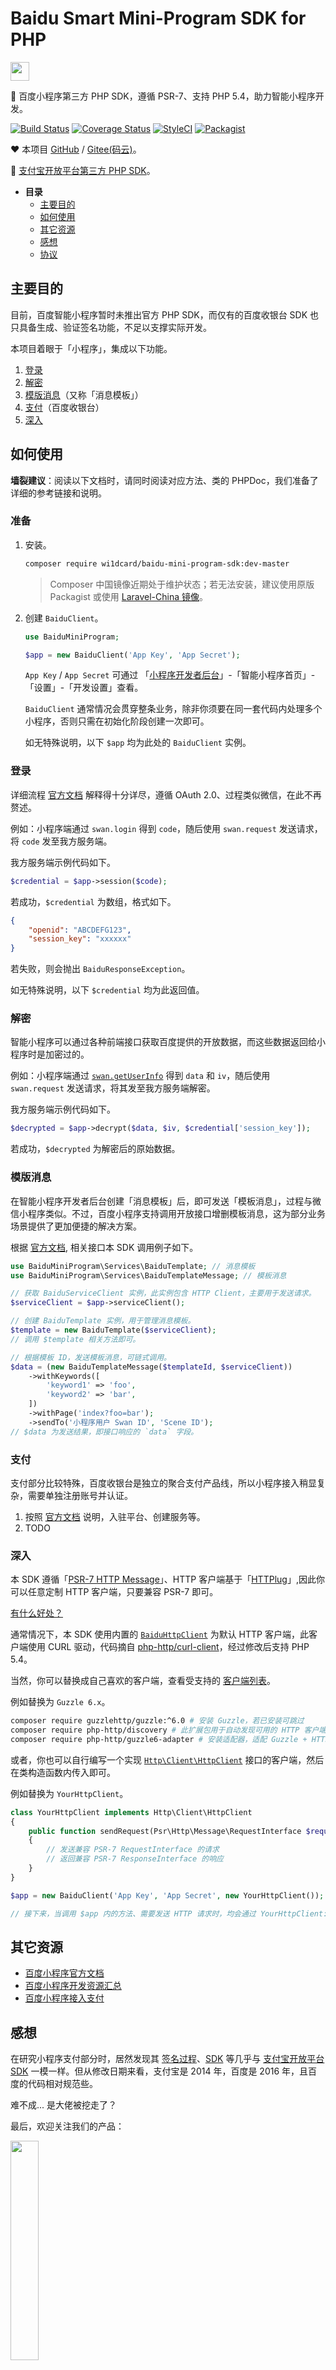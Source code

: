Baidu Smart Mini-Program SDK for PHP
==========

<img src="https://smartprogram.baidu.com/docs/img/logo.png" height="30px">

🐾 百度小程序第三方 PHP SDK，遵循 PSR-7、支持 PHP 5.4，助力智能小程序开发。

[![Build Status](https://travis-ci.org/wi1dcard/baidu-mini-program-sdk.svg?branch=master)](https://travis-ci.org/wi1dcard/baidu-mini-program-sdk)
[![Coverage Status](https://coveralls.io/repos/github/wi1dcard/baidu-mini-program-sdk/badge.svg)](https://coveralls.io/github/wi1dcard/baidu-mini-program-sdk)
[![StyleCI](https://github.styleci.io/repos/151553953/shield?branch=master)](https://github.styleci.io/repos/151553953)
[![Packagist](https://img.shields.io/packagist/v/wi1dcard/baidu-mini-program-sdk.svg)](https://packagist.org/packages/wi1dcard/baidu-mini-program-sdk)

❤️ 本项目 [GitHub](https://github.com/wi1dcard/baidu-mini-program-sdk-php) / [Gitee(码云)](https://gitee.com/wi1dcard/baidu-mini-program-sdk-php)。

🎉 [支付宝开放平台第三方 PHP SDK](https://github.com/wi1dcard/alipay-sdk-php)。

* **目录**
    * [主要目的](#主要目的)
    * [如何使用](#如何使用)
    * [其它资源](#其它资源)
    * [感想](#感想)
    * [协议](#协议)

## 主要目的

目前，百度智能小程序暂时未推出官方 PHP SDK，而仅有的百度收银台 SDK 也只具备生成、验证签名功能，不足以支撑实际开发。

本项目着眼于「小程序」，集成以下功能。

1. [登录](#登录)
2. [解密](#解密)
3. [模版消息](#模版消息)（又称「消息模板」）
4. [支付](#支付)（百度收银台）
5. [深入](#深入)

## 如何使用

**墙裂建议**：阅读以下文档时，请同时阅读对应方法、类的 PHPDoc，我们准备了详细的参考链接和说明。

### 准备

1. 安装。

    ```bash
    composer require wi1dcard/baidu-mini-program-sdk:dev-master
    ```

    > Composer 中国镜像近期处于维护状态；若无法安装，建议使用原版 Packagist 或使用 [Laravel-China 镜像](https://wi1dcard.cn/documents/packagist-mirror-in-china/)。

2. 创建 `BaiduClient`。

    ```php
    use BaiduMiniProgram;

    $app = new BaiduClient('App Key', 'App Secret');
    ```

    `App Key` / `App Secret` 可通过 「[小程序开发者后台](https://smartprogram.baidu.com/mappconsole/main/login)」-「智能小程序首页」-「设置」-「开发设置」查看。

    `BaiduClient` 通常情况会贯穿整条业务，除非你须要在同一套代码内处理多个小程序，否则只需在初始化阶段创建一次即可。

    如无特殊说明，以下 `$app` 均为此处的 `BaiduClient` 实例。

### 登录

详细流程 [官方文档](https://smartprogram.baidu.com/docs/develop/api/open_log/) 解释得十分详尽，遵循 OAuth 2.0、过程类似微信，在此不再赘述。

例如：小程序端通过 `swan.login` 得到 `code`，随后使用 `swan.request` 发送请求，将 `code` 发至我方服务端。

我方服务端示例代码如下。

```php
$credential = $app->session($code);
```

若成功，`$credential` 为数组，格式如下。

```json
{
    "openid": "ABCDEFG123",
    "session_key": "xxxxxx"
}
```

若失败，则会抛出 `BaiduResponseException`。

如无特殊说明，以下 `$credential` 均为此返回值。

### 解密

智能小程序可以通过各种前端接口获取百度提供的开放数据，而这些数据返回给小程序时是加密过的。

例如：小程序端通过 [`swan.getUserInfo`](http://smartprogram.baidu.com/docs/develop/api/open_userinfo/#getUserInfo/) 得到 `data` 和 `iv`，随后使用 `swan.request` 发送请求，将其发至我方服务端解密。

我方服务端示例代码如下。

```php
$decrypted = $app->decrypt($data, $iv, $credential['session_key']);
```

若成功，`$decrypted` 为解密后的原始数据。

### 模版消息

在智能小程序开发者后台创建「消息模板」后，即可发送「模板消息」，过程与微信小程序类似。不过，百度小程序支持调用开放接口增删模板消息，这为部分业务场景提供了更加便捷的解决方案。

根据 [官方文档](https://smartprogram.baidu.com/docs/develop/api/open_infomation/), 相关接口本 SDK 调用例子如下。

```php
use BaiduMiniProgram\Services\BaiduTemplate; // 消息模板
use BaiduMiniProgram\Services\BaiduTemplateMessage; // 模板消息

// 获取 BaiduServiceClient 实例，此实例包含 HTTP Client，主要用于发送请求。
$serviceClient = $app->serviceClient();

// 创建 BaiduTemplate 实例，用于管理消息模板。
$template = new BaiduTemplate($serviceClient);
// 调用 $template 相关方法即可。

// 根据模板 ID，发送模板消息，可链式调用。
$data = (new BaiduTemplateMessage($templateId, $serviceClient))
    ->withKeywords([
        'keyword1' => 'foo',
        'keyword2' => 'bar',
    ])
    ->withPage('index?foo=bar');
    ->sendTo('小程序用户 Swan ID', 'Scene ID');
// $data 为发送结果，即接口响应的 `data` 字段。
```

### 支付

支付部分比较特殊，百度收银台是独立的聚合支付产品线，所以小程序接入稍显复杂，需要单独注册账号并认证。

1. 按照 [官方文档](https://dianshang.baidu.com/platform/doclist/index.html#!/doc/nuomiplus_1_guide/mini_program_cashier/access_process.md) 说明，入驻平台、创建服务等。
2. TODO

### 深入

本 SDK 遵循「[PSR-7 HTTP Message](https://github.com/php-fig/fig-standards/blob/master/accepted/PSR-7-http-message.md)」、HTTP 客户端基于「[HTTPlug](https://github.com/php-http/httplug)」,因此你可以任意定制 HTTP 客户端，只要兼容 PSR-7 即可。

[有什么好处？](https://wi1dcard.cn/documents/psr7-and-httplug/)

通常情况下，本 SDK 使用内置的 [`BaiduHttpClient`](src/Client/BaiduHttpClient.php) 为默认 HTTP 客户端，此客户端使用 CURL 驱动，代码摘自 [php-http/curl-client](https://github.com/php-http/curl-client/blob/master/src/Client.php)，经过修改后支持 PHP 5.4。

当然，你可以替换成自己喜欢的客户端，查看受支持的 [客户端列表](https://packagist.org/providers/php-http/client-implementation)。

例如替换为 `Guzzle 6.x`。

```bash
composer require guzzlehttp/guzzle:^6.0 # 安装 Guzzle，若已安装可跳过
composer require php-http/discovery # 此扩展包用于自动发现可用的 HTTP 客户端
composer require php-http/guzzle6-adapter # 安装适配器，适配 Guzzle + HTTPlug
```

或者，你也可以自行编写一个实现 [`Http\Client\HttpClient`](https://github.com/php-http/httplug/blob/master/src/HttpClient.php) 接口的客户端，然后在类构造函数内传入即可。

例如替换为 `YourHttpClient`。

```php
class YourHttpClient implements Http\Client\HttpClient
{
    public function sendRequest(Psr\Http\Message\RequestInterface $request) : Psr\Http\Message\ResponseInterface
    {
        // 发送兼容 PSR-7 RequestInterface 的请求
        // 返回兼容 PSR-7 ResponseInterface 的响应
    }
}

$app = new BaiduClient('App Key', 'App Secret', new YourHttpClient());

// 接下来，当调用 $app 内的方法、需要发送 HTTP 请求时，均会通过 YourHttpClient::sendRequest。
```

## 其它资源

- [百度小程序官方文档](https://smartprogram.baidu.com/docs/develop/tutorial/codedir/)
- [百度小程序开发资源汇总](https://github.com/quickappdev/awesome-smartapp)
- [百度小程序接入支付](https://dianshang.baidu.com/platform/doclist/index.html#!/doc/nuomiplus_1_guide/mini_program_cashier/product_intro.md)

## 感想

在研究小程序支付部分时，居然发现其 [签名过程](https://dianshang.baidu.com/platform/doclist/index.html#!/doc/nuomiplus_2_base/sign_v2.md)、[SDK](https://dianshang.baidu.com/platform/doclist/index.html#!/doc/nuomiplus_3_business/moneycourt/settle.md) 等几乎与 [支付宝开放平台 SDK](https://docs.open.alipay.com/54/103419/) 一模一样。但从修改日期来看，支付宝是 2014 年，百度是 2016 年，且百度的代码相对规范些。

难不成... 是大佬被挖走了？

最后，欢迎关注我们的产品：

[<img src="https://i.loli.net/2018/07/24/5b56dda76b2ba.png" width="30%" height="30%">](http://www.zjhejiang.com/)

## 协议

MIT

欢迎 Issue / PR。